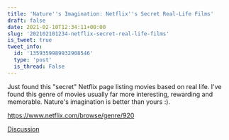 ```yaml
---
title: 'Nature''s Imagination: Netflix''s Secret Real-Life Films'
draft: false
date: 2021-02-10T12:34:11+00:00
slug: '202102101234-netflix-secret-real-life-films'
is_tweet: true
tweet_info:
  id: '1359359989932908546'
  type: 'post'
  is_thread: False
---
```




Just found this "secret" Netflix page listing movies based on real life. I've found this genre of movies usually far more interesting, rewarding and memorable. Nature's imagination is better than yours :).

<https://www.netflix.com/browse/genre/920>

[Discussion](https://x.com/sytelus/status/1359359989932908546)
